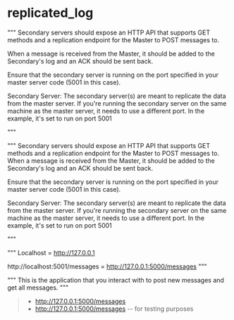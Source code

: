 # replicated_log



"""
Secondary servers should expose an HTTP API that supports GET methods and a replication endpoint for the Master to POST messages to.

When a message is received from the Master, it should be added to the Secondary's log and an ACK should be sent back.

Ensure that the secondary server is running on the port specified in your master server code (5001 in this case).


Secondary Server: The secondary server(s) are meant to replicate the data from the master server. If you're running the secondary server on the same machine as the master server, it needs to use a different port. In the example, it's set to run on port 5001

"""

"""
Secondary servers should expose an HTTP API that supports GET methods and a replication endpoint for the Master to POST messages to.
When a message is received from the Master, it should be added to the Secondary's log and an ACK should be sent back.

Ensure that the secondary server is running on the port specified in your master server code (5001 in this case).


Secondary Server: The secondary server(s) are meant to replicate the data from the master server. If you're running the secondary server on the same machine as the master server, it needs to use a different port. In the example, it's set to run on port 5001

"""


"""
Localhost =  http://127.0.0.1

http://localhost:5001/messages = http://127.0.0.1:5000/messages
"""


"""
This is the application that you interact with to post new messages and get all messages.
"""


> * http://127.0.0.1:5000/messages
> * http://127.0.0.1:5000/messages -- for testing purposes